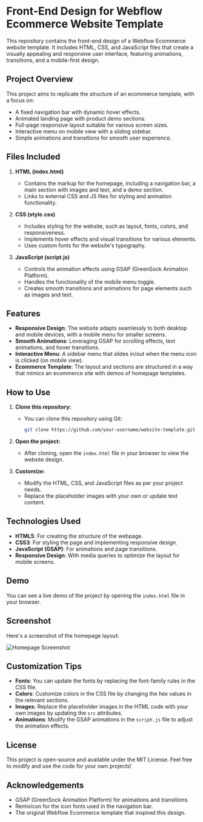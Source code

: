 # Front-End Design for Webflow Ecommerce Website Template

This repository contains the front-end design of a Webflow Ecommerce website template. It includes HTML, CSS, and JavaScript files that create a visually appealing and responsive user interface, featuring animations, transitions, and a mobile-first design.

## Project Overview

This project aims to replicate the structure of an ecommerce template, with a focus on:

- A fixed navigation bar with dynamic hover effects.
- Animated landing page with product demo sections.
- Full-page responsive layout suitable for various screen sizes.
- Interactive menu on mobile view with a sliding sidebar.
- Simple animations and transitions for smooth user experience.

## Files Included

1. **HTML (index.html)**
   - Contains the markup for the homepage, including a navigation bar, a main section with images and text, and a demo section.
   - Links to external CSS and JS files for styling and animation functionality.

2. **CSS (style.css)**
   - Includes styling for the website, such as layout, fonts, colors, and responsiveness.
   - Implements hover effects and visual transitions for various elements.
   - Uses custom fonts for the website's typography.

3. **JavaScript (script.js)**
   - Controls the animation effects using GSAP (GreenSock Animation Platform).
   - Handles the functionality of the mobile menu toggle.
   - Creates smooth transitions and animations for page elements such as images and text.

## Features

- **Responsive Design**: The website adapts seamlessly to both desktop and mobile devices, with a mobile menu for smaller screens.
- **Smooth Animations**: Leveraging GSAP for scrolling effects, text animations, and hover transitions.
- **Interactive Menu**: A sidebar menu that slides in/out when the menu icon is clicked (on mobile view).
- **Ecommerce Template**: The layout and sections are structured in a way that mimics an ecommerce site with demos of homepage templates.

## How to Use

1. **Clone this repository:**
   - You can clone this repository using Git:
     ```bash
     git clone https://github.com/your-username/website-template.git
     ```

2. **Open the project:**
   - After cloning, open the `index.html` file in your browser to view the website design.

3. **Customize:**
   - Modify the HTML, CSS, and JavaScript files as per your project needs.
   - Replace the placeholder images with your own or update text content.

## Technologies Used

- **HTML5**: For creating the structure of the webpage.
- **CSS3**: For styling the page and implementing responsive design.
- **JavaScript (GSAP)**: For animations and page transitions.
- **Responsive Design**: With media queries to optimize the layout for mobile screens.

## Demo

You can see a live demo of the project by opening the `index.html` file in your browser.

## Screenshot

Here's a screenshot of the homepage layout:

![Homepage Screenshot](https://assets-global.website-files.com/63be6b95d526b7b72dcb1d66/63c668fb65ab0c02ae2e92b6_Shape%207.png)

## Customization Tips

- **Fonts**: You can update the fonts by replacing the font-family rules in the CSS file.
- **Colors**: Customize colors in the CSS file by changing the hex values in the relevant sections.
- **Images**: Replace the placeholder images in the HTML code with your own images by updating the `src` attributes.
- **Animations**: Modify the GSAP animations in the `script.js` file to adjust the animation effects.

## License

This project is open-source and available under the MIT License. Feel free to modify and use the code for your own projects!

## Acknowledgements

- GSAP (GreenSock Animation Platform) for animations and transitions.
- Remixicon for the icon fonts used in the navigation bar.
- The original Webflow Ecommerce template that inspired this design.
